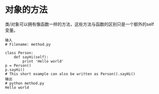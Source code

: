 # 对象的方法
类/对象可以拥有像函数一样的方法，这些方法与函数的区别只是一个额外的self变量。

	输入
	# Filename: method.py
	
	class Person:
		def sayHi(self):
			print 'Hello world'
	p = Person()
	p.sayHi()
	# This short example can also be written as Person().sayHi()
	输出
	# python method.py
	Hello world

